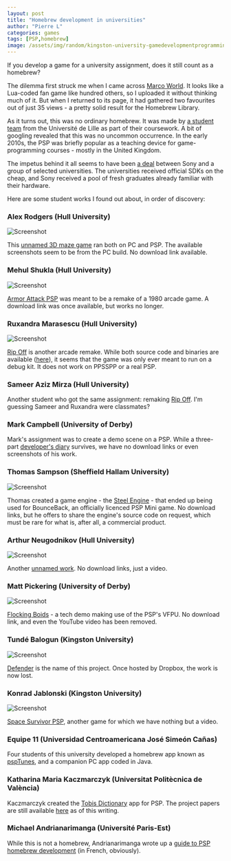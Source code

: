 ```yaml
---
layout: post
title: "Homebrew development in universities"
author: "Pierre L"
categories: games
tags: [PSP,homebrew]
image: /assets/img/random/kingston-university-gamedevelopmentprogrammingmsc.webp
---
```


If you develop a game for a university assignment, does it still count as a homebrew?

The dilemma first struck me when I came across [Marco World](https://archive.org/details/themarcoworld-1.1.3.7z). It looks like a Lua-coded fan game like hundred others, so I uploaded it without thinking much of it. But when I returned to its page, it had gathered two favourites out of just 35 views - a pretty solid result for the Homebrew Library. 

As it turns out, this was no ordinary homebrew. It was made by [a student team](https://code.google.com/archive/p/themarcoworld/downloads) from the Université de Lille as part of their coursework. A bit of googling revealed that this was no uncommon occurrence. In the early 2010s, the PSP was briefly popular as a teaching device for game-programming courses - mostly in the United Kingdom. 

The impetus behind it all seems to have been [a deal](https://www.bit-tech.net/news/gaming/sony_gives_universities_psp_sdk/1/) between Sony and a group of selected universities. The universities received official SDKs on the cheap, and Sony received a pool of fresh graduates already familiar with their hardware. 

Here are some student works I found out about, in order of discovery:

### Alex Rodgers (Hull University)

![Screenshot](https://github.com/PSP-Archive/PSP-Archive.github.io/raw/gh-pages/assets/img/random/alexrodgers.webp)

This [unnamed 3D maze game](https://alexrodgers.co.uk/2014/02/13/opengl-cross-platform-pcpsp-game-coursework/) ran both on PC and PSP. The available screenshots seem to be from the PC build. No download link available.

### Mehul Shukla (Hull University)

![Screenshot](https://github.com/PSP-Archive/PSP-Archive.github.io/raw/gh-pages/assets/img/random/MehulShukla.webp)

[Armor Attack PSP](https://mehulshukla.wordpress.com/armor-attack-pc-psp-and-ps3-game/) was meant to be a remake of a 1980 arcade game. A download link was once available, but works no longer.

### Ruxandra Marasescu (Hull University)

![Screenshot](https://github.com/PSP-Archive/PSP-Archive.github.io/raw/gh-pages/assets/img/random/RuxandraMarasescu.webp)

[Rip Off](https://sites.google.com/site/ruxandragraphics/Applications-done-during-MSc/rip-off) is another arcade remake. While both source code and binaries are available ([here](https://archive.org/details/rip-off.-7z)), it seems that the game was only ever meant to run on a debug kit. It does not work on PPSSPP or a real PSP.

### Sameer Aziz Mirza (Hull University)

Another student who got the same assignment: remaking [Rip Off](https://sites.google.com/site/sameerazizmirza/portfolio/rip-off-the-game). I'm guessing Sameer and Ruxandra were classmates?

### Mark Campbell (University of Derby)

Mark's assignment was to create a demo scene on a PSP. While a three-part [developer's diary](https://markcampbellprogrammer.wordpress.com/category/university-work/psp-demo-scene-project/development-report-psp-demo/) survives, we have no download links or even screenshots of his work.

### Thomas Sampson (Sheffield Hallam University)

![Screenshot](https://github.com/PSP-Archive/PSP-Archive.github.io/raw/gh-pages/assets/img/random/ThomasSampson.webp)

Thomas created a game engine - the [Steel Engine](https://tomtech999.wordpress.com/my_portfolio/) - that ended up being used for BounceBack, an officially licenced PSP Mini game. No download links, but he offers to share the engine's source code on request, which must be rare for what is, after all, a commercial product.

### Arthur Neugodnikov (Hull University)

![Screenshot](https://github.com/PSP-Archive/PSP-Archive.github.io/raw/gh-pages/assets/img/random/ArthurNeugodnikov.webp)


Another [unnamed work](https://neugodnikov.com/works/cross-platform-psp-and-windows-game/). No download links, just a video.

### Matt Pickering (University of Derby)

![Screenshot](https://github.com/PSP-Archive/PSP-Archive.github.io/raw/gh-pages/assets/img/random/MattPickering.webp)

[Flocking Boids](https://mattpickering.wordpress.com/2011/07/14/psp-flocking-boids/#more-160) - a tech demo making use of the PSP's VFPU. No download link, and even the YouTube video has been removed.

### Tundé Balogun (Kingston University)

![Screenshot](https://github.com/PSP-Archive/PSP-Archive.github.io/raw/gh-pages/assets/img/random/TundeBalogun.webp)

[Defender](https://tundebalogun.com/portfolio-2/) is the name of this project. Once hosted by Dropbox, the work is now lost.

### Konrad Jablonski (Kingston University)

![Screenshot](https://github.com/PSP-Archive/PSP-Archive.github.io/raw/gh-pages/assets/img/random/KonradJablonski.webp)

[Space Survivor PSP](http://www.konradjablonski.co.uk/space-survivor-psp/), another game for which we have nothing but a video.

### Equipe 11 (Universidad Centroamericana José Simeón Cañas)

Four students of this university developed a homebrew app known as [pspTunes](https://archive.org/details/psptunes.-7z), and a companion PC app coded in Java. 

### Katharina Maria Kaczmarczyk (Universitat Politècnica de València)

Kaczmarczyk created the [Tobis Dictionary](https://archive.org/details/pspdictionary-psp) app for PSP. The project papers are still available [here](https://m.riunet.upv.es/handle/10251/11953) as of this writing.

### Michael Andrianarimanga (Université Paris-Est)

While this is not a homebrew, Andrianarimanga wrote up a [guide to PSP homebrew development](http://igm.univ-mlv.fr/~dr/XPOSE2009/Developper_un_homebrew_sur_PSP/index.html) (in French, obviously).
